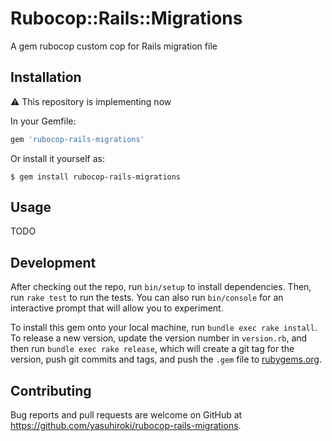# Rubocop::Rails::Migrations

A gem rubocop custom cop for Rails migration file

## Installation

:warning: This repository is implementing now

In your Gemfile:

```ruby
gem 'rubocop-rails-migrations'
```

Or install it yourself as:

```console
$ gem install rubocop-rails-migrations
```

## Usage

TODO

## Development

After checking out the repo, run `bin/setup` to install dependencies. Then, run `rake test` to run the tests. You can also run `bin/console` for an interactive prompt that will allow you to experiment.

To install this gem onto your local machine, run `bundle exec rake install`. To release a new version, update the version number in `version.rb`, and then run `bundle exec rake release`, which will create a git tag for the version, push git commits and tags, and push the `.gem` file to [rubygems.org](https://rubygems.org).

## Contributing

Bug reports and pull requests are welcome on GitHub at https://github.com/yasuhiroki/rubocop-rails-migrations.
